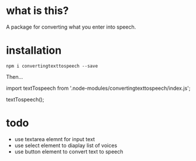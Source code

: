 # what is this?
  A package for converting what you enter into speech.

# installation 

`npm i convertingtexttospeech --save`

Then...

import textTospeech from '.node-modules/convertingtexttospeech/index.js';

textTospeech();

# todo
 
 * use textarea elemnt for input text
 * use select element to diaplay list of voices
 * use button element to convert text to speech


